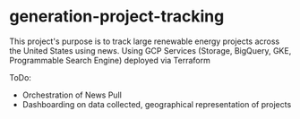 # generation-project-tracking

This project's purpose is to track large renewable energy projects across the United States using news. 
Using GCP Services (Storage, BigQuery, GKE, Programmable Search Engine) deployed via Terraform

ToDo:
- Orchestration of News Pull
- Dashboarding on data collected, geographical representation of projects
